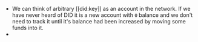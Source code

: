 - We can think of arbitrary [[did:key]] as an account in the network. If we have never heard of DID it is a new account with `0` balance and we don't need to track it until it's balance had been increased by moving some funds into it.
-